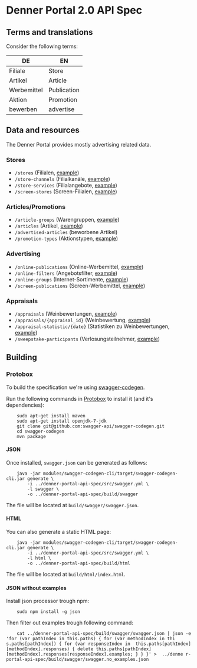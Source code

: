 # Denner Portal 2.0 API Spec

## Terms and translations
Consider the following terms:

| DE          | EN          |
|-------------|-------------|
| Filiale     | Store       |
| Artikel     | Article     |
| Werbemittel | Publication |
| Aktion      | Promotion   |
| bewerben    | advertise   |

## Data and resources
The Denner Portal provides mostly advertising related data.

### Stores

* `/stores` (Filialen, [example](examples/stores.json))
* `/store-channels` (Filialkanäle, [example](examples/store-channels.json))
* `/store-services` (Filialangebote, [example](examples/store-services.json))
* `/screen-stores` (Screen-Filialen, [example](examples/screen-stores.json))

### Articles/Promotions

* `/article-groups` (Warengruppen, [example](examples/article-groups.json))
* `/articles` (Artikel, [example](examples/articles.json))
* `/advertised-articles` (beworbene Artikel)
* `/promotion-types` (Aktionstypen, [example](examples/promotion-types.json))

### Advertising

* `/online-publications` (Online-Werbemittel, [example](examples/online-publications.json))
* `/online-filters` (Angebotsfilter, [example](examples/online-filters.json))
* `/online-groups` (Internet-Sortimente, [example](examples/online-groups.json))
* `/screen-publications` (Screen-Werbemittel, [example](examples/screen-publications.json))

### Appraisals
* `/appraisals` (Weinbewertungen, [example](examples/appraisals.json))
* `/appraisals/{appraisal_id}` (Weinbewertung, [example](examples/appraisal.json))
* `/appraisal-statistic/{date}` (Statistiken zu Weinbewertungen, [example](examples/appraisal-statistic.json))
* `/sweepstake-participants` (Verlosungsteilnehmer, [example](examples/sweepstake-participants.json))

## Building

### Protobox
To build the specification we're using [swagger-codegen](https://github.com/swagger-api/swagger-codegen).

Run the following commands in [Protobox](https://bitbucket.org/detailnet/protobox) to install it (and it's dependencies):

        sudo apt-get install maven
        sudo apt-get install openjdk-7-jdk
        git clone git@github.com:swagger-api/swagger-codegen.git
        cd swagger-codegen
        mvn package

#### JSON
Once installed, `swagger.json` can be generated as follows:

        java -jar modules/swagger-codegen-cli/target/swagger-codegen-cli.jar generate \
            -i ../denner-portal-api-spec/src/swagger.yml \
            -l swagger \
            -o ../denner-portal-api-spec/build/swagger
        
The file will be located at `build/swagger/swagger.json`.

#### HTML
You can also generate a static HTML page:

        java -jar modules/swagger-codegen-cli/target/swagger-codegen-cli.jar generate \
            -i ../denner-portal-api-spec/src/swagger.yml \
            -l html \
            -o ../denner-portal-api-spec/build/html
            
The file will be located at `build/html/index.html`.

#### JSON without examples
Install json processor trough npm:
        
        sudo npm install -g json

Then filter out examples trough following command:  

        cat ../denner-portal-api-spec/build/swagger/swagger.json | json -e 'for (var pathIndex in this.paths) { for (var methodIndex in thi s.paths[pathIndex]) { for (var responseIndex in  this.paths[pathIndex][methodIndex].responses) { delete this.paths[pathIndex][methodIndex].responses[responseIndex].examples; } } }' >  ../denne r-portal-api-spec/build/swagger/swagger.no_examples.json
